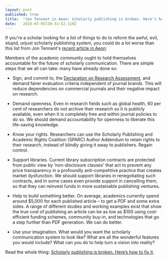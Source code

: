 ```yaml
---
layout: post 
published: true
title:  "Jon Tennant in Aeon: Scholarly publishing is broken. Here’s how to fix it" 
date:   2018-07-05T20:31:52.110Z 
---
```


If you're a scholar looking for a list of things to do to reform the awful, evil, stupid, unjust scholarly publishing system, you could do a lot worse than this list from Jon Tennant's [recent article in Aeon](https://aeon.co/ideas/scholarly-publishing-is-broken-heres-how-to-fix-it):

Members of the academic community ought to hold themselves accountable for the future of scholarly communication. There are simple steps that we all can take: many have already done so:

- Sign, and commit to, the [Declaration on Research Assessment](https://sfdora.org/read/), and demand fairer evaluation criteria independent of journal brands. This will reduce dependencies on commercial journals and their negative impact on research.

- Demand openness. Even in research fields such as global health, 60 per cent of researchers do not archive their research so it is publicly available, even when it is completely free and within journal policies to do so. We should demand accountability for openness to liberate this life-saving knowledge.

- Know your rights. Researchers can use the Scholarly Publishing and Academic Rights Coalition (SPARC) Author Addendum to retain rights to their research, instead of blindly giving it away to publishers. Regain control.

- Support libraries. Current library subscription contracts are protected from public view by ‘non-disclosure clauses’ that act to prevent any price transparency in a profoundly anti-competitive practice that creates market dysfunction. We should support libraries in renegotiating such contracts, and in some cases even provide support in cancelling them, so that they can reinvest funds in more sustainable publishing ventures.

- Help to build something better. On average, academics currently spend around $5,000 for each published article – to get a PDF and some extra sides. A range of different studies and working examples exist that show the true cost of publishing an article can be as low as $100 using cost-efficient funding schemes, community buy-in, and technologies that go a step further than PDF generation. We can do better.

- Use your imagination. What would you want the scholarly communication system to look like? What are all the wonderful features you would include? What can you do to help turn a vision into reality?

Read the whole thing: [Scholarly publishing is broken. Here’s how to fix it](https://aeon.co/ideas/scholarly-publishing-is-broken-heres-how-to-fix-it).
